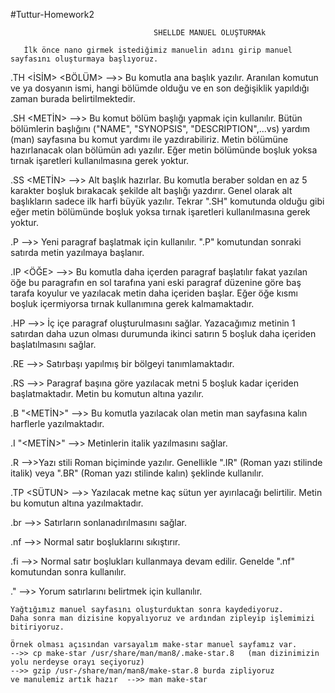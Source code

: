#Tuttur-Homework2
 
                                    SHELLDE MANUEL OLUŞTURMAk
   
       İlk önce nano girmek istediğimiz manuelin adını girip manuel sayfasını oluşturmaya başlıyoruz.
     
 .TH <İSİM> <BÖLÜM> <ZAMAN> -->> Bu komutla ana başlık yazılır. Aranılan komutun ve ya dosyanın ismi, hangi bölümde olduğu ve en son değişiklik yapıldığı zaman burada belirtilmektedir.
 
 .SH <METİN>    -->> Bu komut bölüm başlığı yapmak için kullanılır. Bütün bölümlerin başlığını ("NAME", "SYNOPSIS",  "DESCRIPTION",...vs) yardım (man) sayfasına bu komut yardımı ile yazdırabiliriz. Metin bölümüne hazırlanacak olan bölümün adı yazılır. Eğer metin bölümünde boşluk yoksa tırnak işaretleri kullanılmasına gerek yoktur.
 
 .SS <METİN>   -->> Alt başlık hazırlar. Bu komutla beraber soldan en az 5 karakter boşluk bırakacak şekilde alt başlığı yazdırır. Genel olarak alt başlıkların sadece ilk harfi büyük yazılır. Tekrar ".SH" komutunda olduğu gibi eğer metin bölümünde boşluk yoksa tırnak işaretleri kullanılmasına gerek yoktur.
 
 .P -->> Yeni paragraf başlatmak için kullanılır. ".P" komutundan sonraki satırda metin yazılmaya başlanır.
 
 .IP <ÖĞE> -->> Bu komutla daha içerden paragraf başlatılır fakat yazılan öğe bu paragrafın en sol tarafına yani eski paragraf düzenine göre baş tarafa koyulur ve yazılacak  metin daha içeriden başlar. Eğer öğe kısmı boşluk içermiyorsa tırnak kullanımına gerek kalmamaktadır.
 
 .HP -->> İç içe paragraf oluşturulmasını sağlar. Yazacağımız metinin 1 satırdan daha uzun olması durumunda ikinci satırın 5 boşluk daha içeriden başlatılmasını sağlar.
 
 .RE -->> Satırbaşı yapılmış bir bölgeyi tanımlamaktadır.
 
 .RS -->> Paragraf başına göre yazılacak metni 5 boşluk kadar içeriden başlatmaktadır. Metin bu komutun altına yazılır.
 
 .B "<METİN>" -->> Bu komutla yazılacak olan metin man sayfasına kalın harflerle yazılmaktadır.
 
 .I "<METİN>" -->> Metinlerin italik yazılmasını sağlar.
 
 .R -->>Yazı stili Roman biçiminde yazılır. Genellikle ".IR" (Roman yazı stilinde italik) veya ".BR" (Roman yazı stilinde kalın) şeklinde kullanılır.
 
 .TP <SÜTUN> -->> Yazılacak metne kaç sütun yer ayırılacağı belirtilir. Metin bu komutun altına yazılmaktadır.
 
 .br -->> Satırların sonlanadırılmasını sağlar.
 
 .nf -->> Normal satır boşluklarını sıkıştırır.
 
 .fi -->> Normal satır boşlukları kullanmaya devam edilir. Genelde ".nf" komutundan sonra kullanılır.
 
 .\" -->> Yorum satırlarını belirtmek için kullanılır.
  
    Yağtığımız manuel sayfasını oluşturduktan sonra kaydediyoruz.
    Daha sonra man dizisine kopyalıyoruz ve ardından zipleyip işlemimizi bitiriyoruz.
    
    Örnek olması açısından varsayalım make-star manuel sayfamız var.
    -->> cp make-star /usr/share/man/man8/.make-star.8   (man dizinimizin yolu nerdeyse orayı seçiyoruz)
    -->> gzip /usr-/share/man/man8/make-star.8 burda zipliyoruz
    ve manulemiz artık hazır  -->> man make-star
